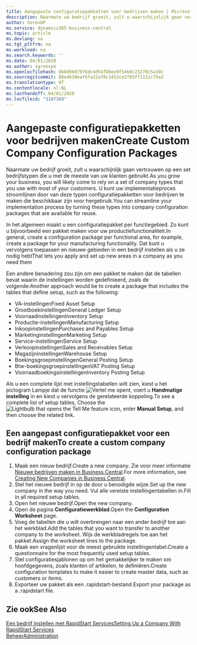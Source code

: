 ```yaml
---
title: Aangepaste configuratiepakketten voor bedrijven maken | Microsoft Docs
description: Naarmate uw bedrijf groeit, zult u waarschijnlijk gaan vertrouwen op een set bedrijfstypen die u met de meeste van uw klanten gebruikt. U kunt uw implementatieproces stroomlijnen door van deze typen configuratiepakketten voor bedrijven te maken die beschikbaar zijn voor hergebruik.
author: SorenGP
ms.service: dynamics365-business-central
ms.topic: article
ms.devlang: na
ms.tgt_pltfrm: na
ms.workload: na
ms.search.keywords: ''
ms.date: 04/01/2020
ms.author: sgroespe
ms.openlocfilehash: 8bbd9b07976dc4d54f8bee9f5eb8c23270c5a10c
ms.sourcegitcommit: 88e4b30eaf6fa32af0c1452ce2f85ff1111c75e2
ms.translationtype: HT
ms.contentlocale: nl-NL
ms.lasthandoff: 04/01/2020
ms.locfileid: "3187169"
---
```

# <a name="create-custom-company-configuration-packages"></a><span data-ttu-id="f140d-104">Aangepaste configuratiepakketten voor bedrijven maken</span><span class="sxs-lookup"><span data-stu-id="f140d-104">Create Custom Company Configuration Packages</span></span>
<span data-ttu-id="f140d-105">Naarmate uw bedrijf groeit, zult u waarschijnlijk gaan vertrouwen op een set bedrijfstypen die u met de meeste van uw klanten gebruikt.</span><span class="sxs-lookup"><span data-stu-id="f140d-105">As you grow your business, you will likely come to rely on a set of company types that you use with most of your customers.</span></span> <span data-ttu-id="f140d-106">U kunt uw implementatieproces stroomlijnen door van deze typen configuratiepakketten voor bedrijven te maken die beschikbaar zijn voor hergebruik.</span><span class="sxs-lookup"><span data-stu-id="f140d-106">You can streamline your implementation process by turning these types into company configuration packages that are available for reuse.</span></span>  

<span data-ttu-id="f140d-107">In het algemeen maakt u een configuratiepakket per functiegebied. Zo kunt u bijvoorbeeld een pakket maken voor uw productiefunctionaliteit.</span><span class="sxs-lookup"><span data-stu-id="f140d-107">In general, create a configuration package per functional area, for example, create a package for your manufacturing functionality.</span></span> <span data-ttu-id="f140d-108">Dat kunt u vervolgens toepassen en nieuwe gebieden in een bedrijf instellen als u ze nodig hebt</span><span class="sxs-lookup"><span data-stu-id="f140d-108">That lets you apply and set up new areas in a company as you need them</span></span>  

<span data-ttu-id="f140d-109">Een andere benadering zou zijn om een pakket te maken dat de tabellen bevat waarin de instellingen worden gedefinieerd, zoals de volgende:</span><span class="sxs-lookup"><span data-stu-id="f140d-109">Another approach would be to create a package that includes the tables that define setup, such as the following:</span></span>  

-   <span data-ttu-id="f140d-110">VA-instellingen</span><span class="sxs-lookup"><span data-stu-id="f140d-110">Fixed Asset Setup</span></span>  
-   <span data-ttu-id="f140d-111">Grootboekinstellingen</span><span class="sxs-lookup"><span data-stu-id="f140d-111">General Ledger Setup</span></span>  
-   <span data-ttu-id="f140d-112">Voorraadinstellingen</span><span class="sxs-lookup"><span data-stu-id="f140d-112">Inventory Setup</span></span>  
-   <span data-ttu-id="f140d-113">Productie-instellingen</span><span class="sxs-lookup"><span data-stu-id="f140d-113">Manufacturing Setup</span></span>  
-   <span data-ttu-id="f140d-114">Inkoopinstellingen</span><span class="sxs-lookup"><span data-stu-id="f140d-114">Purchases and Payables Setup</span></span>  
-   <span data-ttu-id="f140d-115">Marketinginstellingen</span><span class="sxs-lookup"><span data-stu-id="f140d-115">Marketing Setup</span></span>  
-   <span data-ttu-id="f140d-116">Service-instellingen</span><span class="sxs-lookup"><span data-stu-id="f140d-116">Service Setup</span></span>  
-   <span data-ttu-id="f140d-117">Verkoopinstellingen</span><span class="sxs-lookup"><span data-stu-id="f140d-117">Sales and Receivables Setup</span></span>  
-   <span data-ttu-id="f140d-118">Magazijninstellingen</span><span class="sxs-lookup"><span data-stu-id="f140d-118">Warehouse Setup</span></span>  
-   <span data-ttu-id="f140d-119">Boekingsgroepinstellingen</span><span class="sxs-lookup"><span data-stu-id="f140d-119">General Posting Setup</span></span>  
-   <span data-ttu-id="f140d-120">Btw-boekingsgroepinstellingen</span><span class="sxs-lookup"><span data-stu-id="f140d-120">VAT Posting Setup</span></span>  
-   <span data-ttu-id="f140d-121">Voorraadboekingsinstellingen</span><span class="sxs-lookup"><span data-stu-id="f140d-121">Inventory Posting Setup</span></span>  

<span data-ttu-id="f140d-122">Als u een complete lijst met instellingstabellen wilt zien, kiest u het pictogram Lampje dat de functie ![Vertel me opent](media/ui-search/search_small.png "Vertel me wat u wilt doen"), voert u **Handmatige instelling** in en kiest u vervolgens de gerelateerde koppeling.</span><span class="sxs-lookup"><span data-stu-id="f140d-122">To see a complete list of setup tables, Choose the ![Lightbulb that opens the Tell Me feature](media/ui-search/search_small.png "Tell me what you want to do") icon, enter **Manual Setup**, and then choose the related link.</span></span>  

## <a name="to-create-a-custom-company-configuration-package"></a><span data-ttu-id="f140d-123">Een aangepast configuratiepakket voor een bedrijf maken</span><span class="sxs-lookup"><span data-stu-id="f140d-123">To create a custom company configuration package</span></span>  
1.  <span data-ttu-id="f140d-124">Maak een nieuw bedrijf.</span><span class="sxs-lookup"><span data-stu-id="f140d-124">Create a new company.</span></span> <span data-ttu-id="f140d-125">Zie voor meer informatie [Nieuwe bedrijven maken in Business Central](about-new-company.md).</span><span class="sxs-lookup"><span data-stu-id="f140d-125">For more information, see [Creating New Companies in Business Central](about-new-company.md).</span></span>  
3.  <span data-ttu-id="f140d-126">Stel het nieuwe bedrijf in op de door u benodigde wijze.</span><span class="sxs-lookup"><span data-stu-id="f140d-126">Set up the new company in the way you need.</span></span> <span data-ttu-id="f140d-127">Vul alle vereiste instellingentabellen in.</span><span class="sxs-lookup"><span data-stu-id="f140d-127">Fill in all required setup tables.</span></span>  
4.  <span data-ttu-id="f140d-128">Open het nieuwe bedrijf.</span><span class="sxs-lookup"><span data-stu-id="f140d-128">Open the new company.</span></span>
5. <span data-ttu-id="f140d-129">Open de pagina **Configuratiewerkblad**.</span><span class="sxs-lookup"><span data-stu-id="f140d-129">Open the **Configuration Worksheet** page.</span></span>  
6.  <span data-ttu-id="f140d-130">Voeg de tabellen die u wilt overbrengen naar een ander bedrijf toe aan het werkblad.</span><span class="sxs-lookup"><span data-stu-id="f140d-130">Add the tables that you want to transfer to another company to the worksheet.</span></span> <span data-ttu-id="f140d-131">Wijs de werkbladregels toe aan het pakket.</span><span class="sxs-lookup"><span data-stu-id="f140d-131">Assign the worksheet lines to the package.</span></span>  
7.  <span data-ttu-id="f140d-132">Maak een vragenlijst voor de meest gebruikte instellingentabel.</span><span class="sxs-lookup"><span data-stu-id="f140d-132">Create a questionnaire for the most frequently used setup tables.</span></span>  
8.  <span data-ttu-id="f140d-133">Stel configuratiesjablonen op om het gemakkelijker te maken om hoofdgegevens, zoals klanten of artikelen, te definiëren.</span><span class="sxs-lookup"><span data-stu-id="f140d-133">Create configuration templates to make it easier to create master data, such as customers or items.</span></span>  
9.  <span data-ttu-id="f140d-134">Exporteer uw pakket als een .rapidstart-bestand.</span><span class="sxs-lookup"><span data-stu-id="f140d-134">Export your package as a .rapidstart file.</span></span>  

## <a name="see-also"></a><span data-ttu-id="f140d-135">Zie ook</span><span class="sxs-lookup"><span data-stu-id="f140d-135">See Also</span></span>  
[<span data-ttu-id="f140d-136">Een bedrijf instellen met RapidStart Services</span><span class="sxs-lookup"><span data-stu-id="f140d-136">Setting Up a Company With RapidStart Services</span></span>](admin-set-up-a-company-with-rapidstart.md)  
[<span data-ttu-id="f140d-137">Beheer</span><span class="sxs-lookup"><span data-stu-id="f140d-137">Administration</span></span>](admin-setup-and-administration.md)
